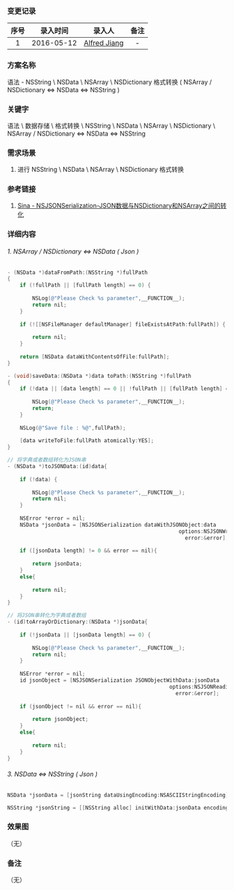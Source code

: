 ### 变更记录

| 序号 | 录入时间 | 录入人 | 备注 |
|:--------:|:--------:|:--------:|:--------:|
| 1 | 2016-05-12 | [Alfred Jiang](https://github.com/viktyz) | - |

### 方案名称

语法 - NSString \ NSData \ NSArray \ NSDictionary 格式转换 ( NSArray / NSDictionary <=> NSData <=> NSString )

### 关键字

语法 \ 数据存储 \ 格式转换  \ NSString \ NSData \ NSArray \ NSDictionary \ NSArray / NSDictionary <=> NSData <=> NSString

### 需求场景

1. 进行 NSString \ NSData \ NSArray \ NSDictionary 格式转换 

### 参考链接

1. [Sina - NSJSONSerialization-JSON数据与NSDictionary和NSArray之间的转化](http://blog.sina.com.cn/s/blog_7b9d64af0101ce92.html)

### 详细内容

###### 1. NSArray / NSDictionary <=> NSData ( Json )
```objectivec
- (NSData *)dataFromPath:(NSString *)fullPath
{
    if (!fullPath || [fullPath length] == 0) {
        
        NSLog(@"Please Check %s parameter",__FUNCTION__);
        return nil;
    }
    
    if (![[NSFileManager defaultManager] fileExistsAtPath:fullPath]) {
        
        return nil;
    }
    
    return [NSData dataWithContentsOfFile:fullPath];
}

- (void)saveData:(NSData *)data toPath:(NSString *)fullPath
{
    if (!data || [data length] == 0 || !fullPath || [fullPath length] == 0) {
        
        NSLog(@"Please Check %s parameter",__FUNCTION__);
        return;
    }
    
    NSLog(@"Save file : %@",fullPath);
    
    [data writeToFile:fullPath atomically:YES];
}

// 将字典或者数组转化为JSON串
- (NSData *)toJSONData:(id)data{
    
    if (!data) {
        
        NSLog(@"Please Check %s parameter",__FUNCTION__);
        return nil;
    }
    
    NSError *error = nil;
    NSData *jsonData = [NSJSONSerialization dataWithJSONObject:data
                                                       options:NSJSONWritingPrettyPrinted
                                                         error:&error];
    
    if ([jsonData length] != 0 && error == nil){
        
        return jsonData;
    }
    else{
        
        return nil;
    }
}

// 将JSON串转化为字典或者数组
- (id)toArrayOrDictionary:(NSData *)jsonData{
    
    if (!jsonData || [jsonData length] == 0) {
        
        NSLog(@"Please Check %s parameter",__FUNCTION__);
        return nil;
    }
    
    NSError *error = nil;
    id jsonObject = [NSJSONSerialization JSONObjectWithData:jsonData
                                                    options:NSJSONReadingAllowFragments
                                                      error:&error];
    
    if (jsonObject != nil && error == nil){
        
        return jsonObject;
    }
    else{
        
        return nil;
    }
}
```

###### 3. NSData <=> NSString ( Json )
```objectivec
NSData *jsonData = [jsonString dataUsingEncoding:NSASCIIStringEncoding];

NSString *jsonString = [[NSString alloc] initWithData:jsonData encoding:NSASCIIStringEncoding];
```

### 效果图
（无）

### 备注
（无）